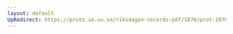 ```yaml
---
layout: default
UpRedirect: https://pruto.im.uu.se/riksdagen-records-pdf/1876/prot-1876--ak--049/prot-1876--ak--049_001.pdf
---
```

